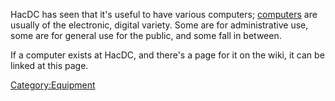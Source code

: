 HacDC has seen that it's useful to have various computers;
[computers](Wikipedia:Computers) are usually of the
electronic, digital variety. Some are for administrative use, some are
for general use for the public, and some fall in between.

If a computer exists at HacDC, and there's a page for it on the wiki, it
can be linked at this page.

[Category:Equipment](Category:Equipment)
